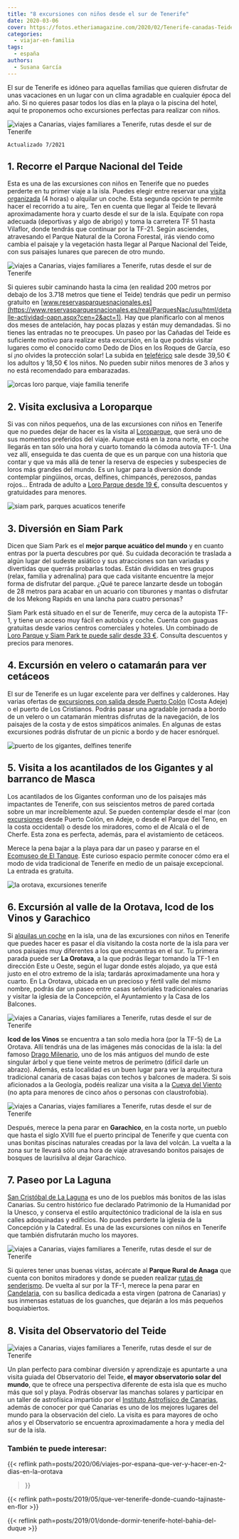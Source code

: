```yaml
---
title: "8 excursiones con niños desde el sur de Tenerife"
date: 2020-03-06
cover: https://fotos.etheriamagazine.com/2020/02/Tenerife-canadas-Teide.jpg
categories: 
  - viajar-en-familia
tags: 
  - españa
authors: 
  - Susana García
---
```


El sur de Tenerife es idóneo para aquellas familias que quieren disfrutar de unas vacaciones en un lugar con un clima agradable en cualquier época del año. Si no quieres pasar todos los días en la playa o la piscina del hotel, aquí te proponemos ocho excursiones perfectas para realizar con niños.

![viajes a Canarias, viajes familiares a Tenerife, rutas desde el sur de Tenerife](https://fotos.etheriamagazine.com/2020/02/Tenerife-canadas-Teide.jpg "Paseo por las Cañadas del Teide. © SG")

```
Actualizado 7/2021
```

## 1\. Recorre el Parque Nacional del Teide

Esta es una de las excursiones con niños en Tenerife que no puedes perderte en tu primer 
viaje a la isla. Puedes elegir entre reservar una [visita 
organizada](https://www.civitatis.com/es/tenerife/excursion-teide/?aid=10211) (4 horas) 
o alquilar un coche. Esta segunda opción te permite hacer el recorrido a tu aire,. Ten 
en cuenta que llegar al Teide te llevará aproximadamente hora y cuarto desde el sur de 
la isla. Equípate con ropa adecuada (deportivas y algo de abrigo) y toma la carretera TF 
51 hasta Vilaflor, donde tendrás que continuar por la TF-21. Según asciendes, 
atravesando el Parque Natural de la Corona Forestal, irás viendo como cambia el paisaje 
y la vegetación hasta llegar al Parque Nacional del Teide, con sus paisajes lunares que 
parecen de otro mundo. 

![viajes a Canarias, viajes familiares a Tenerife, rutas desde el sur de Tenerife](https://fotos.etheriamagazine.com/2020/02/Tenerife-Teide-teleferico.jpg "Teleférico que te lleva a lo alto del Teide.")

Si quieres subir caminando hasta la cima (en realidad 200 metros por debajo de los 3.718 
metros que tiene el Teide) tendrás que pedir un permiso gratuito en 
[www.reservasparquesnacionales.es](https://www.reservasparquesnacionales.es/real/ParquesNac/usu/html/detalle-actividad-oapn.aspx?cen=2&act=1). 
Hay que planificarlo con al menos dos meses de antelación, hay pocas plazas y están muy 
demandadas. Si no tienes las entradas no te preocupes. Un paseo por las Cañadas del 
Teide es suficiente motivo para realizar esta excursión, en la que podrás visitar 
lugares como el conocido como Dedo de Dios en los Roques de García, eso sí ¡no olvides 
la protección solar! La subida en 
[teleférico](https://www.civitatis.com/es/tenerife/entrada-teleferico-teide/?aid=10211) 
sale desde 39,50 € los adultos y 18,50 € los niños. No pueden subir niños menores de 3 
años y no está recomendado para embarazadas. 

![orcas loro parque, viaje familia tenerife](https://fotos.etheriamagazine.com/2020/03/loro-parque-orcas-e1583314403373.jpg "El espectáculo con las orcas es el más emocionante de Loro Parque. © Etheria Magazine")

## 2\. Visita exclusiva a Loroparque

Si vas con niños pequeños, una de las excursiones con niños en Tenerife que no puedes 
dejar de hacer es la visita al [Loroparque](https://www.loroparque.com/index.php), que 
será uno de sus momentos preferidos del viaje. Aunque está en la zona norte, en coche 
llegarás en tan sólo una hora y cuarto tomando la cómoda autovía TF-1. Una vez allí, 
enseguida te das cuenta de que es un parque con una historia que contar y que va más 
allá de tener la reserva de especies y subespecies de loros más grandes del mundo. Es un 
lugar para la diversión donde contemplar pingüinos, orcas, delfines, chimpancés, 
perezosos, pandas rojos… Entrada de adulto a [Loro Parque desde 19 
€](https://www.civitatis.com/es/tenerife/entrada-loro-parque/?aid=10211), consulta 
descuentos y gratuidades para menores. 

![siam park, parques acuaticos tenerife](https://fotos.etheriamagazine.com/2020/03/siam-park-2.jpg "Siam Park, el mejor parque acuático de Tenerife. © Etheria Magazine")

## 3\. Diversión en Siam Park

Dicen que Siam Park es el **mejor parque acuático del mundo** y en cuanto entras por la 
puerta descubres por qué. Su cuidada decoración te traslada a algún lugar del sudeste 
asiático y sus atracciones son tan variadas y divertidas que querrás probarlas todas. 
Están divididas en tres grupos (relax, familia y adrenalina) para que cada visitante 
encuentre la mejor forma de disfrutar del parque. ¿Qué te parece lanzarte desde un 
tobogán de 28 metros para acabar en un acuario con tiburones y mantas o disfrutar de los 
Mekong Rapids en una lancha para cuatro personas? 

Siam Park está situado en el sur de Tenerife, muy cerca de la autopista TF-1, y tiene un 
acceso muy fácil en autobús y coche. Cuenta con guaguas gratuitas desde varios centros 
comerciales y hoteles. Un combinado de [Loro Parque y Siam Park te puede salir desde 33 
€](https://www.civitatis.com/es/tenerife/loro-parque-siam-park/?aid=10211). Consulta 
descuentos y precios para menores. 

## 4\. Excursión en velero o catamarán para ver cetáceos

El sur de Tenerife es un lugar excelente para ver delfines y calderones. Hay varias 
ofertas de [excursiones con salida desde Puerto 
Colón](https://www.civitatis.com/es/tenerife/paseo-velero-avistamiento-audicion-cetaceos/?aid=10211) 
(Costa Adeje) o el puerto de Los Cristianos. Podrás pasar una agradable jornada a bordo 
de un velero o un catamarán mientras disfrutas de la navegación, de los paisajes de la 
costa y de estos simpáticos animales. En algunas de estas excursiones podrás disfrutar 
de un picnic a bordo y de hacer esnórquel. 

![puerto de los gigantes, delfines tenerife](https://fotos.etheriamagazine.com/2020/03/Los-Gigantes-navegar-tenerife.jpg "Puerto de Los Gigantes. © Etheria Magazine")

## 5\. Visita a los acantilados de los Gigantes y al barranco de Masca

Los acantilados de los Gigantes conforman uno de los paisajes más impactantes de 
Tenerife, con sus seiscientos metros de pared cortada sobre un mar increíblemente azul. 
Se pueden contemplar desde el mar (con 
[excursiones](https://www.civitatis.com/es/tenerife/excursion-masca-gigantes/?aid=10211) 
desde Puerto Colón, en Adeje, o desde el Parque del Teno, en la costa occidental) o 
desde los miradores, como el de Alcalá o el de Cherfe. Esta zona es perfecta, además, 
para el avistamiento de cetáceos. 

Merece la pena bajar a la playa para dar un paseo y pararse en el [Ecomuseo de El 
Tanque](https://ecomuseodeltanque.es). Este curioso espacio permite conocer cómo era el 
modo de vida tradicional de Tenerife en medio de un paisaje excepcional. La entrada es 
gratuita. 

![la orotava, excursiones tenerife](https://fotos.etheriamagazine.com/2020/03/la-orotava.jpg "Casa de los Balcones, en La Orotava. © Etheria Magazine")

## 6\. Excursión al valle de la Orotava, Icod de los Vinos y Garachico

Si [alquilas un coche](https://clk.tradedoubler.com/click?p=283625&a=3132464&g=24040964) 
en la isla, una de las excursiones con niños en Tenerife que puedes hacer es pasar el 
día visitando la costa norte de la isla para ver unos paisajes muy diferentes a los que 
encuentras en el sur. Tu primera parada puede ser **La Orotava**, a la que podrás llegar 
tomando la TF-1 en dirección Este u Oeste, según el lugar donde estés alojado, ya que 
está justo en el otro extremo de la isla; tardarás aproximadamente una hora y cuarto. En 
La Orotava, ubicada en un precioso y fértil valle del mismo nombre, podrás dar un paseo 
entre casas señoriales tradicionales canarias y visitar la iglesia de la Concepción, el 
Ayuntamiento y la Casa de los Balcones. 

![viajes a Canarias, viajes familiares a Tenerife, rutas desde el sur de Tenerife](https://fotos.etheriamagazine.com/2020/02/Tenerife-Drago-Icod-de-los-Vinos.jpg "Drago milenario en Icod de los Vinos. © SG")

**Icod de los Vinos** se encuentra a tan solo media hora (por la TF-5) de La Orotava. 
Allí tendrás una de las imágenes más conocidas de la isla: la del famoso [Drago 
Milenario](https://www.civitatis.com/es/tenerife/entrada-drago-milenario/?aid=10211), 
uno de los más antiguos del mundo de este singular árbol y que tiene veinte metros de 
perímetro (difícil darle un abrazo). Además, esta localidad es un buen lugar para ver la 
arquitectura tradicional canaria de casas bajas con techos y balcones de madera. Si sois 
aficionados a la Geología, podéis realizar una visita a la [Cueva del 
Viento](https://www.cuevadelviento.net) (no apta para menores de cinco años o personas 
con claustrofobia). 

![viajes a Canarias, viajes familiares a Tenerife, rutas desde el sur de Tenerife](https://fotos.etheriamagazine.com/2020/03/Tenerife-garachico.jpg "Garachico.")

Después, merece la pena parar en **Garachico**, en la costa norte, un pueblo que hasta 
el siglo XVIII fue el puerto principal de Tenerife y que cuenta con unas bonitas 
piscinas naturales creadas por la lava del volcán. La vuelta a la zona sur te llevará 
sólo una hora de viaje atravesando bonitos paisajes de bosques de laurisilva al dejar 
Garachico. 

## 7\. Paseo por La Laguna

[San Cristóbal de La 
Laguna](https://www.civitatis.com/es/tenerife/visita-guiada-la-laguna/?aid=10211) es uno 
de los pueblos más bonitos de las islas Canarias. Su centro histórico fue declarado 
Patrimonio de la Humanidad por la Unesco, y conserva el estilo arquitectónico 
tradicional de la isla en sus calles adoquinadas y edificios. No puedes perderte la 
iglesia de la Concepción y la Catedral. Es una de las excursiones con niños en Tenerife 
que también disfrutarán mucho los mayores. 

![viajes a Canarias, viajes familiares a Tenerife, rutas desde el sur de Tenerife](https://fotos.etheriamagazine.com/2020/02/Tenerife-valle-Orotava.jpg "Vista de La Laguna.")

Si quieres tener unas buenas vistas, acércate al **Parque Rural de Anaga** que cuenta 
con bonitos miradores y donde se pueden realizar [rutas de 
senderismo](https://www.civitatis.com/es/tenerife/senderismo-parque-rural-anaga/?aid=10211). 
De vuelta al sur por la TF-1, merece la pena parar en 
[Candelaria](https://www.civitatis.com/es/tenerife/visita-guiada-candelaria/?aid=10211), 
con su basílica dedicada a esta virgen (patrona de Canarias) y sus inmensas estatuas de 
los guanches, que dejarán a los más pequeños boquiabiertos. 

## 8\. Visita del Observatorio del Teide

![viajes a Canarias, viajes familiares a Tenerife, rutas desde el sur de Tenerife](https://fotos.etheriamagazine.com/2020/02/Tenerife-observatorio.jpg "Observatorio del Teide.")

Un plan perfecto para combinar diversión y aprendizaje es apuntarte a una visita guiada 
del Observatorio del Teide, **el mayor observatorio solar del mundo**, que te ofrece una 
perspectiva diferente de esta isla que es mucho más que sol y playa. Podrás observar las 
manchas solares y participar en un taller de astrofísica impartido por el [Instituto 
Astrofísico de Canarias](https://www.iac.es/es), además de conocer por qué Canarias es 
uno de los mejores lugares del mundo para la observación del cielo. La visita es para 
mayores de ocho años y el Observatorio se encuentra aproximadamente a hora y media del 
sur de la isla. 

### También te puede interesar:

{{< reflink path=posts/2020/06/viajes-por-espana-que-ver-y-hacer-en-2-dias-en-la-orotava 
>}} 

{{< reflink path=posts/2019/05/que-ver-tenerife-donde-cuando-tajinaste-en-flor >}} 

{{< reflink path=posts/2019/01/donde-dormir-tenerife-hotel-bahia-del-duque >}}
